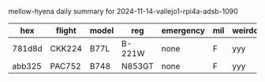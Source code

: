 mellow-hyena daily summary for 2024-11-14-vallejo1-rpi4a-adsb-1090

|hex|flight|model|reg|emergency|mil|weirdo|
|--|--|--|--|--|--|--|
|781d8d|CKK224|B77L|B-221W|none|F|yyy|
|abb325|PAC752|B748|N853GT|none|F|yyy|
